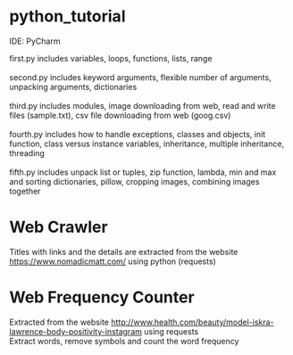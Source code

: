 # python_tutorial

IDE: PyCharm

first.py includes variables, loops, functions, lists, range <br><br>
second.py includes keyword arguments, flexible number of arguments, unpacking arguments, dictionaries <br><br>
third.py includes modules, image downloading from web, read and write files (sample.txt), csv file downloading from web (goog.csv)<br><br>
fourth.py includes how to handle exceptions, classes and objects, init function, class versus instance variables, inheritance, multiple inheritance, threading<br><br>
fifth.py includes unpack list or tuples, zip function, lambda, min and max and sorting dictionaries, pillow, cropping images, combining images together

# Web Crawler
Titles with links and the details are extracted from the website https://www.nomadicmatt.com/ using python (requests)

# Web Frequency Counter
Extracted from the website http://www.health.com/beauty/model-iskra-lawrence-body-positivity-instagram using requests <br>
Extract words, remove symbols and count the word frequency

